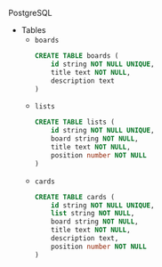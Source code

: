 PostgreSQL   

- Tables
    - `boards`
        ```sql
        CREATE TABLE boards (
            id string NOT NULL UNIQUE,
            title text NOT NULL,
            description text
        )
        ```
    - `lists`
        ```sql
        CREATE TABLE lists (
            id string NOT NULL UNIQUE,
            board string NOT NULL,
            title text NOT NULL,
            position number NOT NULL
        )
        ```
    - `cards`
        ```sql
        CREATE TABLE cards (
            id string NOT NULL UNIQUE,
            list string NOT NULL,
            board string NOT NULL,
            title text NOT NULL,
            description text,
            position number NOT NULL
        )
        ```
        